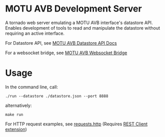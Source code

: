 # MOTU AVB Development Server

A tornado web server emulating a MOTU AVB interface's datastore API. Enables development of tools to read and manipulate the datastore without requiring an active interface.

For Datastore API, see [MOTU AVB Datastore API Docs](https://cdn-data.motu.com/downloads/audio/AVB/docs/MOTU%20AVB%20Web%20API.pdf)

For a websocket bridge, see [MOTU AVB Websocket Bridge](https://github.com/ChristopherJohnston/motu_websocket_bridge)

# Usage

In the command line, call:

```
./run --datastore ./datastore.json --port 8888
```

alternatively:

```
make run
```

For HTTP request examples, see [requests.http](./requests.http) (Requires [REST Client extension](https://marketplace.visualstudio.com/items?itemName=humao.rest-client))